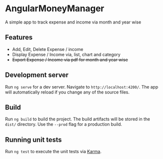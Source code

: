 # AngularMoneyManager

A simple app to track expense and income via month and year wise

## Features

- Add, Edit, Delete Expense / income
- Display Expense / Income via, list, chart and category
- ~~Export Expense / Income via pdf for month and year wise~~

## Development server

Run `ng serve` for a dev server. Navigate to `http://localhost:4200/`. The app will automatically reload if you change any of the source files.

## Build

Run `ng build` to build the project. The build artifacts will be stored in the `dist/` directory. Use the `--prod` flag for a production build.

## Running unit tests

Run `ng test` to execute the unit tests via [Karma](https://karma-runner.github.io).
